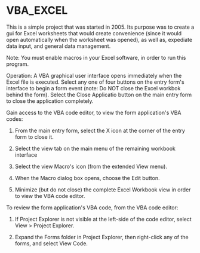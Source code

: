 # VBA_EXCEL
This is a simple project that was started in 2005. Its purpose was to create a gui for Excel worksheets
that would create convenience (since it would open automatically when the worksheet was opened), as well as,
expediate data input, and general data management.

Note: You must enable macros in your Excel software, in order to run this program.


Operation:
A VBA graphical user interface opens immediately when the Excel file is executed.
Select any one of four buttons on the entry form's interface to begin a form event
(note: Do NOT close the Excel workbok behind the form).
Select the Close Applicatio button on the main entry form to close the application completely.


Gain access to the VBA code editor, to view the form application's VBA codes:

 1. From the main entry form, select the X icon at the corner of the entry form to close it.

 2. Select the view tab on the main menu of the remaining workbook interface

 3. Select the view Macro's icon (from the extended View menu).

 4. When the Macro dialog box opens, choose the Edit button.

 5. Minimize (but do not close) the complete Excel Workbook view in order to view the VBA code editor.


To review the form application's VBA code, from the VBA code editor:

 1. If Project Explorer is not visible at the left-side of the code editor, select View > Project Explorer.

 2. Expand the Forms folder in Project Explorer, then right-click any of the forms, and select View Code.


